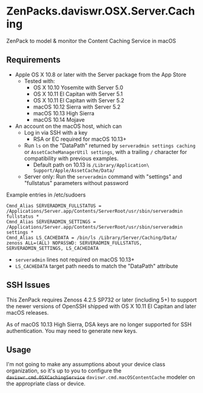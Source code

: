 # ZenPacks.daviswr.OSX.Server.Caching

ZenPack to model & monitor the Content Caching Service in macOS

## Requirements

* Apple OS X 10.8 or later with the Server package from the App Store
  * Tested with:
    * OS X 10.10 Yosemite with Server 5.0
    * OS X 10.11 El Capitan with Server 5.1
    * OS X 10.11 El Capitan with Server 5.2
    * macOS 10.12 Sierra with Server 5.2
    * macOS 10.13 High Sierra
    * macOS 10.14 Mojave
* An account on the macOS host, which can
  * Log in via SSH with a key
    * RSA or EC required for macOS 10.13+
  * Run `ls` on the "DataPath" returned by `serveradmin settings caching` or `AssetCacheManagerUtil settings`, with a trailing `/` character for compatibility with previous examples.
    * Default path on 10.13 is `/Library/Application\ Support/Apple/AssetCache/Data/` 
  * Server only: Run the `serveradmin` command with "settings" and "fullstatus" parameters without password

Example entries in /etc/sudoers
```
Cmnd_Alias SERVERADMIN_FULLSTATUS = /Applications/Server.app/Contents/ServerRoot/usr/sbin/serveradmin fullstatus *
Cmnd_Alias SERVERADMIN_SETTINGS = /Applications/Server.app/Contents/ServerRoot/usr/sbin/serveradmin settings *
Cmnd_Alias LS_CACHEDATA = /bin/ls /Library/Server/Caching/Data/
zenoss ALL=(ALL) NOPASSWD: SERVERADMIN_FULLSTATUS, SERVERADMIN_SETTINGS, LS_CACHEDATA
```
 * `serveradmin` lines not required on macOS 10.13+
 * `LS_CACHEDATA` target path needs to match the "DataPath" attribute

## SSH Issues

This ZenPack requires Zenoss 4.2.5 SP732 or later (including 5+) to support the newer versions of OpenSSH shipped with OS X 10.11 El Capitan and later macOS releases.

As of macOS 10.13 High Sierra, DSA keys are no longer supported for SSH authentication. You may need to generate new keys.

## Usage

I'm not going to make any assumptions about your device class organization, so it's up to you to configure the ~~`daviswr.cmd.OSXCachingService`~~ `daviswr.cmd.macOSContentCache` modeler on the appropriate class or device.
